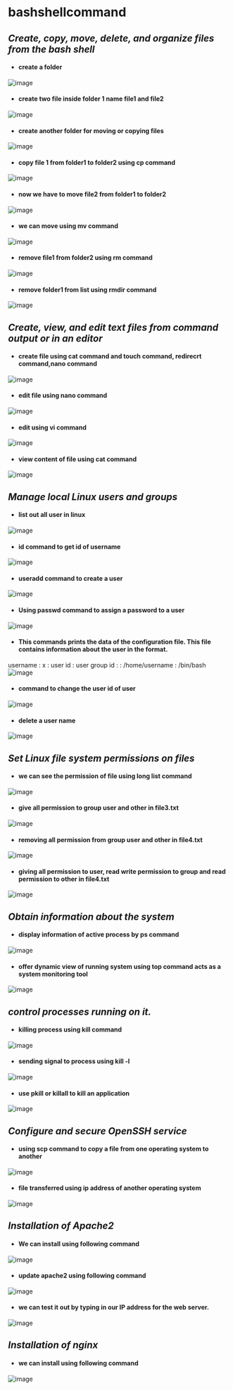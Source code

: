 # bashshellcommand
## *Create, copy, move, delete, and organize files from the bash shell*
- #### create a folder 
![image](https://user-images.githubusercontent.com/103022040/162363931-296c6bc6-85d8-47af-93d7-85ab06cbf35e.png)
- #### create two file inside folder 1 name file1 and file2
 ![image](https://user-images.githubusercontent.com/103022040/162364155-c38901d3-0a1f-4efc-ab04-227e30de7684.png)
- #### create another folder for moving or copying files
![image](https://user-images.githubusercontent.com/103022040/162364833-363ea779-ff7f-415c-bc00-fca7816f7ac3.png)
- #### copy file 1 from folder1 to folder2 using cp command
![image](https://user-images.githubusercontent.com/103022040/162367516-8c4853b4-eb93-4a1c-bea9-9e2f0a47fb7f.png)
- #### now we have to move file2 from folder1 to folder2 
![image](https://user-images.githubusercontent.com/103022040/162368450-ec7c84c5-ca69-4517-ada0-4f097be1b2af.png)
- #### we can move using mv command 
![image](https://user-images.githubusercontent.com/103022040/162368680-9ce276b8-56a0-4861-ad04-e92eeb951b45.png)
- #### remove file1 from folder2 using rm command
![image](https://user-images.githubusercontent.com/103022040/162369358-b3e2cb93-5001-4dfe-8d87-09680bc65040.png)
- #### remove folder1 from list using rmdir command
![image](https://user-images.githubusercontent.com/103022040/162369755-c8bf6f0b-b31d-4472-a898-41ad7ab06004.png)
## *Create, view, and edit text files from command output or in an editor*
- #### create file using cat command and touch command, redirecrt command,nano command
![image](https://user-images.githubusercontent.com/103022040/162371244-863b3fa1-231f-4432-85aa-913b6601890a.png)
- #### edit file using nano command
![image](https://user-images.githubusercontent.com/103022040/162371741-18ea444a-6d9b-423c-a849-f8cb0bd05dd0.png)
- #### edit using vi command
![image](https://user-images.githubusercontent.com/103022040/162373336-e0a9f750-ebd0-4f5a-96e4-56af4594c423.png)
- #### view content of file using cat command 
![image](https://user-images.githubusercontent.com/103022040/162376405-f38f2688-cbb5-4235-b51c-b08b970c68b6.png)
## *Manage local Linux users and groups*
- #### list out all user in linux
![image](https://user-images.githubusercontent.com/103022040/162375905-88f9e70e-4f01-419c-b922-d0039618c198.png)
- #### id command to get id of username
![image](https://user-images.githubusercontent.com/103022040/162376772-5caad2b3-a000-4c5d-a9a9-a28fbd4c3092.png)
- #### useradd command to create a user 
![image](https://user-images.githubusercontent.com/103022040/162378221-2c37e360-2477-4c81-ab5b-8f55d62ff33f.png)
- #### Using passwd command to assign a password to a user
![image](https://user-images.githubusercontent.com/103022040/162378585-76fbd997-1516-4fd7-ac91-cd73cb9d26ea.png)
- #### This commands prints the data of the configuration file. This file contains information about the user in the format.  
 username : x : user id : user group id : : /home/username : /bin/bash 
![image](https://user-images.githubusercontent.com/103022040/162379726-671080fa-ceb5-46ef-8195-b7d87afbd1ca.png)
- #### command to change the user id of user
![image](https://user-images.githubusercontent.com/103022040/162380278-8d309534-23ff-4266-91ed-3b9057001849.png)
- #### delete a user name 
![image](https://user-images.githubusercontent.com/103022040/162381045-3b14b233-3434-4361-8328-df5b4e36967c.png)
## *Set Linux file system permissions on files*
- #### we can see the permission of file  using long list command
![image](https://user-images.githubusercontent.com/103022040/162383493-dd8a1be8-bb7f-4211-8239-96fdded704a9.png)
- #### give all permission to group user and other in file3.txt 
![image](https://user-images.githubusercontent.com/103022040/162383077-46bd4164-3a0d-45a5-8690-bd1aaa441511.png)
- #### removing all permission from group user and other in file4.txt
![image](https://user-images.githubusercontent.com/103022040/162384140-7026e2c7-f6a9-459f-89c2-62e07c3af6d4.png)
- #### giving all permission to user, read write permission to group and read permission to other in file4.txt
![image](https://user-images.githubusercontent.com/103022040/162385009-298514e2-ef38-4101-8055-8824230aef8b.png)
 ## *Obtain information about the system*
- #### display information of active process by ps command
![image](https://user-images.githubusercontent.com/103022040/162397664-7bfb49f1-bf4c-4448-b955-8136e9fa8fd2.png)
- #### offer dynamic view of running system using top command acts as a system monitoring tool
![image](https://user-images.githubusercontent.com/103022040/162398266-10dcb6b3-fca2-44ed-8221-e66c60493432.png)
 ## *control processes running on it.*
 - #### killing process using kill command
 ![image](https://user-images.githubusercontent.com/103022040/162401888-c11f9294-e62e-4cde-9a92-4cb01150bad3.png)
 - #### sending signal to process using kill -l
 ![image](https://user-images.githubusercontent.com/103022040/162402422-8bd1f31f-57c4-4653-8079-16ffac081470.png)
- #### use pkill or killall to kill an application
![image](https://user-images.githubusercontent.com/103022040/162403367-99a7c96b-890a-4141-b1bb-7bb6f599d952.png)
 ## *Configure and secure OpenSSH service*
- #### using scp command to copy a file from one operating system to another
![image](https://user-images.githubusercontent.com/103022040/162409333-b35e5526-313c-4ce8-9577-d3a07c8f132e.png)
- #### file transferred using ip address of another operating system 
![image](https://user-images.githubusercontent.com/103022040/162409664-615427e4-7671-4a6f-9441-1de707a76764.png)
## *Installation of Apache2*
- #### We can install using following command
![image](https://user-images.githubusercontent.com/103022040/162413196-69bc6859-a40a-4f71-9760-eaf77b93c226.png)
- #### update apache2 using following command
![image](https://user-images.githubusercontent.com/103022040/162413426-482d1cf7-4ee4-437d-b2f8-b1aec6276e72.png)
- #### we can test it out by typing in our IP address for the web server.
![image](https://user-images.githubusercontent.com/103022040/162413985-64cd01f5-82a0-4144-8335-4e5ec8a2be42.png)
## *Installation of nginx*
- #### we can install using following command 
![image](https://user-images.githubusercontent.com/103022040/162415036-8dc944aa-ea39-4ff2-b913-144568b5fabe.png)
